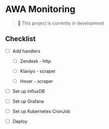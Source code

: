 # AWA Monitoring

> 🚨 This project is currently in development

## Checklist

- [ ] Add handlers

  - [ ] Zendesk - http

  - [ ] Klaviyo - scraper

  - [ ] Hover - scraper

- [ ] Set up InfluxDB

- [ ] Set up Grafana

- [ ] Set up Kubernetes CronJob

- [ ] Deploy
